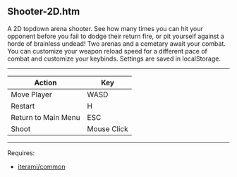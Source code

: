 Shooter-2D.htm
--------------

A 2D topdown arena shooter. See how many times you can hit your opponent before you fail to dodge their return fire, or pit yourself against a horde of brainless undead! Two arenas and a cemetary await your combat. You can customize your weapon reload speed for a different pace of combat and customize your keybinds. Settings are saved in localStorage.

---

Action              | Key
--------------------|------------
Move Player         | WASD
Restart             | H
Return to Main Menu | ESC
Shoot               | Mouse Click

---

Requires:
* [iterami/common](https://github.com/iterami/common)
